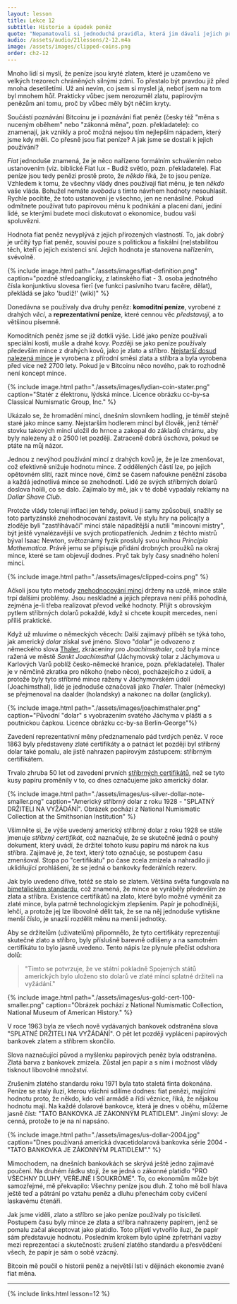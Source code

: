 ```yaml
---
layout: lesson
title: Lekce 12
subtitle: Historie a úpadek peněz
quote: "Nepamatovali si jednoduchá pravidla, která jim dávali jejich přátelé, jako například, že když vlezeš do ohně, spálí tě, a že když se nožem řízneš hodně hluboko do prstu, zpravidla to krvácí, a nikdy nezapomněla, že když vypiješ láhev s nápisem \"jed\", je téměř jisté, že se s tebou dřív nebo později nepohodne."
audio: /assets/audio/21lessons/2-12.m4a
image: /assets/images/clipped-coins.png
order: ch2-12
---
```


Mnoho lidí si myslí, že peníze jsou kryté zlatem, které je uzamčeno 
ve velkých trezorech chráněných silnými zdmi. To přestalo být pravdou již 
před mnoha desetiletími. Už ani nevím, co jsem si myslel já, neboť jsem 
na tom byl mnohem hůř. Prakticky vůbec jsem nerozuměl zlatu, papírovým 
penězům ani tomu, proč by vůbec měly být něčím kryty.

Součástí poznávání Bitcoinu je i poznávání fiat peněz (česky též "měna 
s nuceným oběhem" nebo "zákonná měna", pozn. překladatele): co znamenají, 
jak vznikly a proč možná nejsou tím nejlepším nápadem, který jsme kdy měli. 
Co přesně jsou fiat peníze? A jak jsme se dostali k jejich používání?

*Fiat* jednoduše znamená, že je něco nařízeno formálním schválením nebo 
ustanovením (viz. biblické Fiat lux - Budiž světlo, pozn. překladatele). 
Fiat peníze jsou tedy penězi prostě proto, že *někdo* říká, že to jsou peníze. 
Vzhledem k tomu, že všechny vlády dnes používají fiat měnu, je ten *někdo* 
vaše vláda. Bohužel nemáte *svobodu* s tímto návrhem hodnoty nesouhlasit. 
Rychle pocítíte, že toto ustanovení je všechno, jen ne nenásilné. Pokud 
odmítnete používat tuto papírovou měnu k podnikání a placení daní, jediní 
lidé, se kterými budete moci diskutovat o ekonomice, budou vaši spoluvězni.

Hodnota fiat peněz nevyplývá z jejich přirozených vlastností. To, jak dobrý 
je určitý typ fiat peněz, souvisí pouze s politickou a fiskální (ne)stabilitou 
těch, kteří o jejich existenci sní. Jejich hodnota je stanovena nařízením, svévolně.

<!-- {% include image.html path="./assets/images/fiat-definition.png" caption="fi·at /ˈfēˌät,ˈfēət/ --- 'Let it be done'" %} -->
{% include image.html path="./assets/images/fiat-definition.png" caption="pozdně středoanglicky, z latinského fiat - 3. osoba jednotného čísla konjunktivu slovesa fierī (ve funkci pasívního tvaru facĕre, dělat), překládá se jako 'budiž!' (wiki)" %}

Donedávna se používaly dva druhy peněz: **komoditní peníze**, vyrobené 
z drahých *věcí*, a **reprezentativní peníze**, které cennou věc *představují*, 
a to většinou písemně.

Komoditních peněz jsme se již dotkli výše. Lidé jako peníze používali speciální 
kosti, mušle a drahé kovy. Později se jako peníze používaly především mince 
z drahých kovů, jako je zlato a stříbro. [Nejstarší dosud nalezená mince][oldest coin] je 
vyrobena z přírodní směsi zlata a stříbra a byla vyrobena před více než 2700 lety. 
Pokud je v Bitcoinu něco nového, pak to rozhodně není koncept mince.

<!-- {% include image.html path="./assets/images/lydian-coin-stater.png" caption="Lydian electrum coin. Picture cc-by-sa Classical Numismatic Group, Inc." %} -->
{% include image.html path="./assets/images/lydian-coin-stater.png" caption="Statér z élektronu, lýdská mince. Licence obrázku cc-by-sa Classical Numismatic Group, Inc." %}

Ukázalo se, že hromadění mincí, dnešním slovníkem hodling, je téměř stejně 
staré jako mince samy. Nejstarším hodlerem mincí byl člověk, jenž téměř stovku 
takových mincí uložil do hrnce a zakopal do základů chrámu, aby byly nalezeny 
až o 2500 let později. Zatraceně dobrá úschova, pokud se ptáte na můj názor.

Jednou z nevýhod používání mincí z drahých kovů je, že je lze zmenšovat, což 
efektivně snižuje hodnotu mince. Z oddělených částí lze, po jejich opětovném 
slití, razit mince nové, čímž se časem nafoukne peněžní zásoba a každá jednotlivá 
mince se znehodnotí. Lidé ze svých stříbrných dolarů doslova holili, co se dalo. 
Zajímalo by mě, jak v té době vypadaly reklamy na *Dollar Shave Club*.

Protože vlády tolerují inflaci jen tehdy, pokud ji samy způsobují, snažily se 
toto partyzánské znehodnocování zastavit. Ve stylu hry na policajty a zloděje 
byli "zastřihávači" mincí stále nápaditější a nutili "mincovní mistry", být 
ještě vynalézavější ve svých protiopatřeních. Jedním z těchto mistrů býval Isaac Newton, 
světoznámý fyzik proslulý svou knihou *Principia Mathematica*. Právě jemu se 
připisuje přidání drobných proužků na okraj mince, které se tam objevují dodnes. 
Pryč tak byly časy snadného holení mincí.

{% include image.html path="./assets/images/clipped-coins.png" %}

Ačkoli jsou tyto metody [znehodnocování mincí][coin debasement] drženy na uzdě, 
mince stále trpí dalšími problémy. Jsou neskladné a jejich přeprava není příliš 
pohodlná, zejména je-li třeba realizovat převod velké hodnoty. Přijít s obrovským 
pytlem stříbrných dolarů pokaždé, když si chcete koupit mercedes, není příliš 
praktické.

Když už mluvíme o německých věcech: Další zajímavý příběh se týká toho, jak 
americký *dolar* získal své jméno. Slovo "dolar" je odvozeno z německého slova [Thaler], 
zkráceniny pro *Joachimsthaler*, což byla mince ražená ve městě *Sankt Joachimsthal* 
(Jáchymovský tolar z Jáchymova u Karlových Varů poblíž česko-německé hranice, pozn. 
překladatele). Thaler je v němčině zkratka pro někoho (nebo něco), pocházejícího z údolí, 
a protože byly tyto stříbrné mince raženy v Jáchymovském údolí (Joachimsthal), lidé je 
jednoduše označovali jako *Thaler*. Thaler (německy) se přejmenoval na daalder (holandsky) 
a nakonec na dollar (anglicky).

{% include image.html path="./assets/images/joachimsthaler.png" caption="Původní "dolar" s vyobrazením svatého Jáchyma v plášti a s poutnickou čapkou. Licence obrázku cc-by-sa Berlin-George"%}

Zavedení reprezentativní měny předznamenalo pád tvrdých peněz. V roce 
1863 byly představeny zlaté certifikáty a o patnáct let později byl 
stříbrný dolar také pomalu, ale jistě nahrazen papírovým zástupcem: 
stříbrným certifikátem.

Trvalo zhruba 50 let od zavedení prvních [stříbrných certifikátů][silver certificates], než 
se tyto kusy papíru proměnily v to, co dnes označujeme jako americký dolar.

{% include image.html path="./assets/images/us-silver-dollar-note-smaller.png" caption="Americký stříbrný dolar z roku 1928 - \"SPLATNÝ DRŽITELI NA VYŽÁDÁNÍ\". Obrázek pochází z National Numismatic Collection at the Smithsonian Institution" %}

Všimněte si, že výše uvedený americký stříbrný dolar z roku 1928 se stále 
jmenuje *stříbrný certifikát*, což naznačuje, že se skutečně jedná o pouhý 
dokument, který uvádí, že držitel tohoto kusu papíru má nárok na kus stříbra. 
Zajímavé je, že text, který toto označuje, se postupem času zmenšoval. 
Stopa po "certifikátu" po čase zcela zmizela a nahradilo ji uklidňující 
prohlášení, že se jedná o bankovky federálních rezerv.

Jak bylo uvedeno dříve, totéž se stalo se zlatem. Většina světa fungovala 
na [bimetalickém standardu][bimetallic standard], což znamená, že mince se vyráběly především 
ze zlata a stříbra. Existence certifikátů na zlato, které bylo možné vyměnit 
za zlaté mince, byla patrně technologickým zlepšením. Papír je pohodlnější, 
lehčí, a protože jej lze libovolně dělit tak, že se na něj jednoduše vytiskne 
menší číslo, je snazší rozdělit měnu na menší jednotky.

Aby se držitelům (uživatelům) připomnělo, že tyto certifikáty reprezentují 
skutečné zlato a stříbro, byly příslušně barevně odlišeny a na samotném 
certifikátu to bylo jasně uvedeno. Tento nápis lze plynule přečíst odshora dolů:

> "Tímto se potvrzuje, že ve státní pokladně Spojených států amerických 
> bylo uloženo sto dolarů ve zlaté minci splatné držiteli na vyžádání."

{% include image.html path="./assets/images/us-gold-cert-100-smaller.png" caption="Obrázek pochází z National Numismatic Collection, National Museum of American History." %}

V roce 1963 byla ze všech nově vydávaných bankovek odstraněna slova 
"SPLATNÉ DRŽITELI NA VYŽÁDÁNÍ". O pět let později vyplácení papírových 
bankovek zlatem a stříbrem skončilo.

Slova naznačující původ a myšlenku papírových peněz byla odstraněna. Zlatá 
barva z bankovek zmizela. Zůstal jen papír a s ním i možnost vlády tisknout 
libovolné množství.

Zrušením zlatého standardu roku 1971 byla tato staletá finta dokonána. 
Peníze se staly iluzí, kterou všichni sdílíme dodnes: fiat penězi, majícími 
hodnotu proto, že někdo, kdo velí armádě a řídí věznice, říká, že nějakou 
hodnotu mají. Na každé dolarové bankovce, která je dnes v oběhu, můžeme 
jasně číst: "TATO BANKOVKA JE ZÁKONNÝM PLATIDLEM". Jinými slovy: Je cenná, 
protože to je na ní napsáno.

{% include image.html path="./assets/images/us-dollar-2004.jpg" caption="Dnes používaná americká dvacetidolarová bankovka série 2004 - \"TATO BANKOVKA JE ZÁKONNÝM PLATIDLEM\"." %}

Mimochodem, na dnešních bankovkách se skrývá ještě jedno zajímavé poučení. 
Na druhém řádku stojí, že se jedná o zákonné platidlo "PRO VŠECHNY DLUHY, 
VEŘEJNÉ I SOUKROMÉ". To, co ekonomům může být samozřejmé, mě překvapilo: 
Všechny peníze jsou dluh. Z toho mě bolí hlava ještě teď a pátrání po vztahu 
peněz a dluhu přenechám coby cvičení laskavému čtenáři.

Jak jsme viděli, zlato a stříbro se jako peníze používaly po tisíciletí. 
Postupem času byly mince ze zlata a stříbra nahrazeny papírem, jenž se pomalu 
začal akceptovat jako platidlo. Toto přijetí vytvořilo iluzi, že papír sám 
představuje hodnotu. Posledním krokem bylo úplné zpřetrhání vazby mezi 
reprezentací a skutečností: zrušení zlatého standardu a přesvědčení všech, 
že papír je sám o sobě vzácný.

Bitcoin mě poučil o historii peněz a největší lsti v dějinách ekonomie 
zvané fiat měna.

---

{% include links.html lesson=12 %}

[oldest coin]: https://www.britishmuseum.org/explore/themes/money/the_origins_of_coinage.aspx
[coin debasement]: https://en.wikipedia.org/wiki/Methods_of_coin_debasement
[Thaler]: https://en.wikipedia.org/wiki/Thaler
[Berlin-George]: https://en.wikipedia.org/wiki/File:Bohemia,_Joachimsthaler_1525_Electrotype_Copy._VF._Obverse..jpg
[silver certificates]: https://en.wikipedia.org/wiki/Silver_certificate_%28United_States%29
[bimetallic standard]: https://en.wikipedia.org/wiki/Bimetallism
[Shelling Out: The Origins of Money]: https://nakamotoinstitute.org/shelling-out/

<!-- Wikipedia -->
[alice]: https://en.wikipedia.org/wiki/Alice%27s_Adventures_in_Wonderland
[carroll]: https://en.wikipedia.org/wiki/Lewis_Carroll
